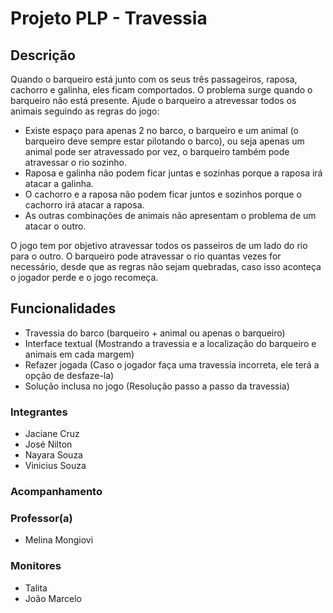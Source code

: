# Projeto PLP - Travessia

## Descrição

  Quando o barqueiro está junto com os seus três passageiros, raposa, cachorro e galinha, eles ficam comportados. O problema surge quando o barqueiro não está presente. Ajude o barqueiro a atrevessar todos os animais seguindo as regras do jogo:
  
  - Existe espaço para apenas 2 no barco, o barqueiro e um animal (o barqueiro deve sempre estar pilotando o barco), ou seja apenas um animal pode ser atravessado por vez, o barqueiro também pode atravessar o rio sozinho.
  - Raposa e galinha não podem ficar juntas e sozinhas porque a raposa irá atacar a galinha. 
  - O cachorro e a raposa não podem ficar juntos e sozinhos porque o cachorro irá atacar a raposa. 
  - As outras combinações de animais não apresentam o problema de um atacar o outro.


O jogo tem por objetivo atravessar todos os passeiros de um lado do rio para o outro. O barqueiro pode atravessar o rio quantas vezes for necessário, desde que as regras não sejam quebradas, caso isso aconteça o jogador perde e o jogo recomeça.

## Funcionalidades
  - Travessia do barco (barqueiro + animal ou apenas o barqueiro)
  - Interface textual (Mostrando a travessia e a localização do barqueiro e animais em cada margem)
  - Refazer jogada (Caso o jogador faça uma travessia incorreta, ele terá a opção de desfaze-la)
  - Solução inclusa no jogo (Resolução passo a passo da travessia)
  
### Integrantes
  - Jaciane Cruz
  - José Nilton
  - Nayara Souza
  - Vinicius Souza

### Acompanhamento
### Professor(a)
- Melina Mongiovi

### Monitores
- Talita
- João Marcelo
